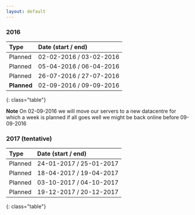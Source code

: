 ```yaml
---
layout: default
---
```


### 2016
| Type | Date (start / end) |
|:--------|:--------|
| Planned   | 02-02-2016 / 03-02-2016   |
| Planned   | 05-04-2016 / 06-04-2016   |
| Planned   | 26-07-2016 / 27-07-2016   |
| **Planned**   | 02-09-2016 / 09-09-2016   |
{: class="table"}

**Note** On 02-09-2016 we will move our servers to a new datacentre for which a week is planned if all goes well we might be back online before 09-09-2016

### 2017 (tentative)
| Type | Date (start / end) |
|:--------|:--------|
| Planned   | 24-01-2017 / 25-01-2017   |
| Planned   | 18-04-2017 / 19-04-2017   |
| Planned   | 03-10-2017 / 04-10-2017   |
| Planned   | 19-12-2017 / 20-12-2017   |
{: class="table"}

